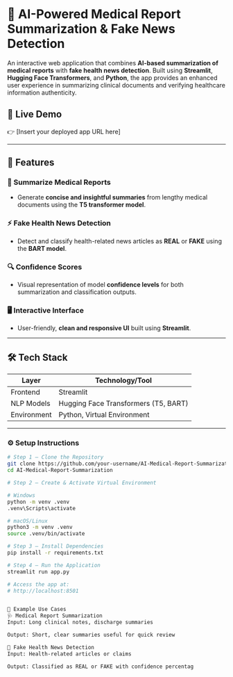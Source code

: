 # 🧠 AI-Powered Medical Report Summarization & Fake News Detection

An interactive web application that combines **AI-based summarization of medical reports** with **fake health news detection**. Built using **Streamlit**, **Hugging Face Transformers**, and **Python**, the app provides an enhanced user experience in summarizing clinical documents and verifying healthcare information authenticity.

## 🚀 Live Demo
👉 [Insert your deployed app URL here]

---

## 🚀 Features

### 🧾 Summarize Medical Reports
- Generate **concise and insightful summaries** from lengthy medical documents using the **T5 transformer model**.

### ⚡ Fake Health News Detection
- Detect and classify health-related news articles as **REAL** or **FAKE** using the **BART model**.

### 🔍 Confidence Scores
- Visual representation of model **confidence levels** for both summarization and classification outputs.

### 🖥️ Interactive Interface
- User-friendly, **clean and responsive UI** built using **Streamlit**.

---

## 🛠️ Tech Stack

| Layer        | Technology/Tool                            |
|--------------|---------------------------------------------|
| Frontend     | Streamlit                                  |
| NLP Models   | Hugging Face Transformers (T5, BART)       |
| Environment  | Python, Virtual Environment                |

---
### ⚙️ Setup Instructions

```bash
# Step 1 – Clone the Repository
git clone https://github.com/your-username/AI-Medical-Report-Summarization.git
cd AI-Medical-Report-Summarization

# Step 2 – Create & Activate Virtual Environment

# Windows
python -m venv .venv
.venv\Scripts\activate

# macOS/Linux
python3 -m venv .venv
source .venv/bin/activate

# Step 3 – Install Dependencies
pip install -r requirements.txt

# Step 4 – Run the Application
streamlit run app.py

# Access the app at:
# http://localhost:8501


🎯 Example Use Cases
🩺 Medical Report Summarization
Input: Long clinical notes, discharge summaries

Output: Short, clear summaries useful for quick review

📰 Fake Health News Detection
Input: Health-related articles or claims

Output: Classified as REAL or FAKE with confidence percentag
